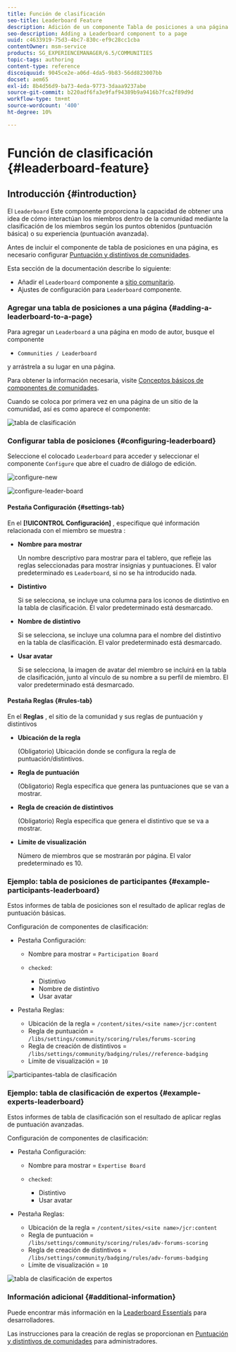 ```yaml
---
title: Función de clasificación
seo-title: Leaderboard Feature
description: Adición de un componente Tabla de posiciones a una página
seo-description: Adding a Leaderboard component to a page
uuid: c4633919-75d3-4bc7-830c-ef9c28cc1cba
contentOwner: msm-service
products: SG_EXPERIENCEMANAGER/6.5/COMMUNITIES
topic-tags: authoring
content-type: reference
discoiquuid: 9045ce2e-a06d-4da5-9b83-56dd823007bb
docset: aem65
exl-id: 8b4d56d9-ba73-4eda-9773-3daaa9237abe
source-git-commit: b220adf6fa3e9faf94389b9a9416b7fca2f89d9d
workflow-type: tm+mt
source-wordcount: '400'
ht-degree: 10%

---
```


# Función de clasificación {#leaderboard-feature}

## Introducción {#introduction}

El `Leaderboard` Este componente proporciona la capacidad de obtener una idea de cómo interactúan los miembros dentro de la comunidad mediante la clasificación de los miembros según los puntos obtenidos (puntuación básica) o su experiencia (puntuación avanzada).

Antes de incluir el componente de tabla de posiciones en una página, es necesario configurar [Puntuación y distintivos de comunidades](/help/communities/implementing-scoring.md).

Esta sección de la documentación describe lo siguiente:

* Añadir el `Leaderboard` componente a [sitio comunitario](/help/communities/overview.md#community-sites).
* Ajustes de configuración para `Leaderboard` componente.

### Agregar una tabla de posiciones a una página {#adding-a-leaderboard-to-a-page}

Para agregar un `Leaderboard` a una página en modo de autor, busque el componente

* `Communities / Leaderboard`

y arrástrela a su lugar en una página.

Para obtener la información necesaria, visite [Conceptos básicos de componentes de comunidades](/help/communities/basics.md).

Cuando se coloca por primera vez en una página de un sitio de la comunidad, así es como aparece el componente:

![tabla de clasificación](assets/leaderboard.png)

### Configurar tabla de posiciones {#configuring-leaderboard}

Seleccione el colocado `Leaderboard` para acceder y seleccionar el componente `Configure` que abre el cuadro de diálogo de edición.

![configure-new](assets/configure-new.png)

![configure-leader-board](assets/configure-leaderboard.png)

#### Pestaña Configuración {#settings-tab}

En el **[!UICONTROL Configuración]** , especifique qué información relacionada con el miembro se muestra :

* **Nombre para mostrar**

   Un nombre descriptivo para mostrar para el tablero, que refleje las reglas seleccionadas para mostrar insignias y puntuaciones.
El valor predeterminado es `Leaderboard`, si no se ha introducido nada.

* **Distintivo**

   Si se selecciona, se incluye una columna para los iconos de distintivo en la tabla de clasificación.
El valor predeterminado está desmarcado.

* **Nombre de distintivo**

   Si se selecciona, se incluye una columna para el nombre del distintivo en la tabla de clasificación.
El valor predeterminado está desmarcado.

* **Usar avatar**

   Si se selecciona, la imagen de avatar del miembro se incluirá en la tabla de clasificación, junto al vínculo de su nombre a su perfil de miembro.
El valor predeterminado está desmarcado.

#### Pestaña Reglas {#rules-tab}

En el **Reglas** , el sitio de la comunidad y sus reglas de puntuación y distintivos

* **Ubicación de la regla**

   (Obligatorio) Ubicación donde se configura la regla de puntuación/distintivos.

* **Regla de puntuación**

   (Obligatorio) Regla específica que genera las puntuaciones que se van a mostrar.

* **Regla de creación de distintivos**

   (Obligatorio) Regla específica que genera el distintivo que se va a mostrar.

* **Límite de visualización**

   Número de miembros que se mostrarán por página. El valor predeterminado es 10.

### Ejemplo: tabla de posiciones de participantes {#example-participants-leaderboard}

Estos informes de tabla de posiciones son el resultado de aplicar reglas de puntuación básicas.

Configuración de componentes de clasificación:

* Pestaña Configuración:

   * Nombre para mostrar = `Participation Board`
   * `checked`:

      * Distintivo
      * Nombre de distintivo
      * Usar avatar

* Pestaña Reglas:

   * Ubicación de la regla = `/content/sites/<site name>/jcr:content`
   * Regla de puntuación = `/libs/settings/community/scoring/rules/forums-scoring`
   * Regla de creación de distintivos = `/libs/settings/community/badging/rules//reference-badging`
   * Límite de visualización = `10`

![participantes-tabla de clasificación](assets/participants-leaderboard.png)

### Ejemplo: tabla de clasificación de expertos {#example-experts-leaderboard}

Estos informes de tabla de clasificación son el resultado de aplicar reglas de puntuación avanzadas.

Configuración de componentes de clasificación:

* Pestaña Configuración:

   * Nombre para mostrar = `Expertise Board`
   * `checked`:

      * Distintivo
      * Usar avatar

* Pestaña Reglas:

   * Ubicación de la regla = `/content/sites/<site name>/jcr:content`
   * Regla de puntuación = `/libs/settings/community/scoring/rules/adv-forums-scoring`
   * Regla de creación de distintivos = `/libs/settings/community/badging/rules/adv-forums-badging`
   * Límite de visualización = `10`

![tabla de clasificación de expertos](assets/experts-leaderboard.png)

### Información adicional {#additional-information}

Puede encontrar más información en la [Leaderboard Essentials](/help/communities/leaderboard.md) para desarrolladores.

Las instrucciones para la creación de reglas se proporcionan en [Puntuación y distintivos de comunidades](/help/communities/implementing-scoring.md) para administradores.
